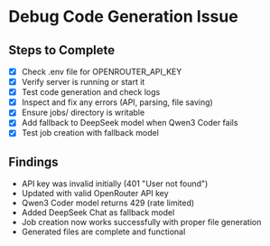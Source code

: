 # Debug Code Generation Issue

## Steps to Complete
- [x] Check .env file for OPENROUTER_API_KEY
- [x] Verify server is running or start it
- [x] Test code generation and check logs
- [x] Inspect and fix any errors (API, parsing, file saving)
- [x] Ensure jobs/ directory is writable
- [x] Add fallback to DeepSeek model when Qwen3 Coder fails
- [x] Test job creation with fallback model

## Findings
- API key was invalid initially (401 "User not found")
- Updated with valid OpenRouter API key
- Qwen3 Coder model returns 429 (rate limited)
- Added DeepSeek Chat as fallback model
- Job creation now works successfully with proper file generation
- Generated files are complete and functional
